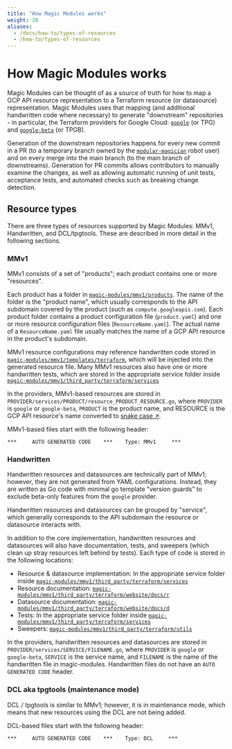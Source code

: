 ```yaml
---
title: "How Magic Modules works"
weight: 20
aliases:
  - /docs/how-to/types-of-resources
  - /how-to/types-of-resources
---
```


# How Magic Modules works

Magic Modules can be thought of as a source of truth for how to map a GCP API resource representation to a Terraform resource (or datasource) representation. Magic Modules uses that mapping (and additional handwritten code where necessary) to generate "downstream" repositories - in particular, the Terraform providers for Google Cloud: [`google`](https://github.com/hashicorp/terraform-provider-google) (or TPG) and [`google-beta`](https://github.com/hashicorp/terraform-provider-google-beta) (or TPGB).

Generation of the downstream repositories happens for every new commit in a PR (to a temporary branch owned by the [`modular-magician`](https://github.com/modular-magician/) robot user) and on every merge into the main branch (to the main branch of downstreams). Generation for PR commits allows contributors to manually examine the changes, as well as allowing automatic running of unit tests, acceptance tests, and automated checks such as breaking change detection.

## Resource types

There are three types of resources supported by Magic Modules: MMv1, Handwritten, and DCL/tpgtools. These are described in more detail in the following sections.

### MMv1

MMv1 consists of a set of "products"; each product contains one or more "resources".

Each product has a folder in [`magic-modules/mmv1/products`](https://github.com/GoogleCloudPlatform/magic-modules/tree/main/mmv1/products). The name of the folder is the "product name", which usually corresponds to the API subdomain covered by the product (such as `compute.googleapis.com`). Each product folder contains a product configuration file (`product.yaml`) and one or more resource configuration files (`ResourceName.yaml`). The actual name of a `ResourceName.yaml` file usually matches the name of a GCP API resource in the product's subdomain.

MMv1 resource configurations may reference handwritten code stored in [`magic-modules/mmv1/templates/terraform`](https://github.com/GoogleCloudPlatform/magic-modules/tree/main/mmv1/templates/terraform), which will be injected into the generated resource file. Many MMv1 resources also have one or more handwritten tests, which are stored in the appropriate service folder inside [`magic-modules/mmv1/third_party/terraform/services`](https://github.com/GoogleCloudPlatform/magic-modules/tree/main/mmv1/third_party/terraform/services)

In the providers, MMv1-based resources are stored in `PROVIDER/services/PRODUCT/resource_PRODUCT_RESOURCE.go`, where `PROVIDER` is `google` or `google-beta`, `PRODUCT` is the product name, and RESOURCE is the GCP API resource's name converted to [snake case ↗](https://en.wikipedia.org/wiki/Snake_case).

MMv1-based files start with the following header:

```
***     AUTO GENERATED CODE    ***    Type: MMv1     ***
```

### Handwritten

Handwritten resources and datasources are technically part of MMv1; however, they are not generated from YAML configurations. Instead, they are written as Go code with minimal go template "version guards" to exclude beta-only features from the `google` provider.

Handwritten resources and datasources can be grouped by "service", which generally corresponds to the API subdomain the resource or datasource interacts with.

In addition to the core implementation, handwritten resources and datasources will also have documentation, tests, and sweepers (which clean up stray resources left behind by tests). Each type of code is stored in the following locations:

- Resource & datasource implementation: In the appropriate service folder inside [`magic-modules/mmv1/third_party/terraform/services`](https://github.com/GoogleCloudPlatform/magic-modules/tree/main/mmv1/third_party/terraform/services)
- Resource documentation: [`magic-modules/mmv1/third_party/terraform/website/docs/r`](https://github.com/GoogleCloudPlatform/magic-modules/tree/main/mmv1/third_party/terraform/website/docs/r)
- Datasource documentation: [`magic-modules/mmv1/third_party/terraform/website/docs/d`](https://github.com/GoogleCloudPlatform/magic-modules/tree/main/mmv1/third_party/terraform/website/docs/d)
- Tests: In the appropriate service folder inside [`magic-modules/mmv1/third_party/terraform/services`](https://github.com/GoogleCloudPlatform/magic-modules/tree/main/mmv1/third_party/terraform/services)
- Sweepers: [`magic-modules/mmv1/third_party/terraform/utils`](https://github.com/GoogleCloudPlatform/magic-modules/tree/main/mmv1/third_party/terraform/utils)

In the providers, handwritten resources and datasources are stored in `PROVIDER/services/SERVICE/FILENAME.go`, where `PROVIDER` is `google` or `google-beta`, `SERVICE` is the service name, and `FILENAME` is the name of the handwritten file in magic-modules. Handwritten files do not have an `AUTO GENERATED CODE` header.

### DCL aka tpgtools (maintenance mode)

DCL / tpgtools is similar to MMv1; however, it is in maintenance mode, which means that new resources using the DCL are not being added.

DCL-based files start with the following header:

```
***     AUTO GENERATED CODE    ***    Type: DCL     ***
```
